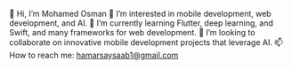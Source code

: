 👋 Hi, I’m Mohamed Osman
👀 I’m interested in mobile development, web development, and AI.
🌱 I’m currently learning Flutter, deep learning, and Swift, and many frameworks for web development.
💞️ I’m looking to collaborate on innovative mobile development projects that leverage AI.
📫 How to reach me: hamarsaysaab1@gmail.com

